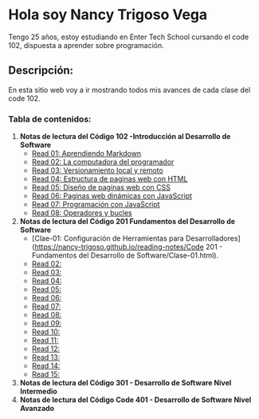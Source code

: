 # Hola soy **Nancy Trigoso Vega**  

Tengo 25 años, estoy estudiando en Enter Tech School cursando el code 102, dispuesta a aprender sobre programación.  

## Descripción:  

En esta sitio web voy a ir mostrando todos mis avances de cada clase del code 102.  
### Tabla de contenidos:  
1. **Notas de lectura del Código 102 -Introducción al Desarrollo de Software**  
   * [Read 01: Aprendiendo Markdown](https://nancy-trigoso.github.io/reading-notes/Code102-IntroducciónalDesarrollodeSoftware/Read01.html)
   * [Read 02: La computadora del programador](https://nancy-trigoso.github.io/reading-notes/102/Read02.html)
   * [Read 03: Versionamiento local y remoto](https://nancy-trigoso.github.io/reading-notes/102/Read03.html)
   * [Read 04: Estructura de paginas web con HTML](https://nancy-trigoso.github.io/reading-notes/102/Read04.html)
   * [Read 05: Diseño de paginas web con CSS](https://nancy-trigoso.github.io/reading-notes/102/Read05.html)
   * [Read 06: Paginas web dinámicas con JavaScript](https://nancy-trigoso.github.io/reading-notes/102/Read06.html)
   * [Read 07: Programación con JavaScript](https://nancy-trigoso.github.io/reading-notes/102/Read07.html)
   * [Read 08: Operadores y bucles](https://nancy-trigoso.github.io/reading-notes/102/Read08.html)
2. **Notas de lectura del Código 201 Fundamentos del Desarrollo de Software**  
   * [Clae-01: Configuración de Herramientas para Desarrolladores](https://nancy-trigoso.github.io/reading-notes/Code 201 - Fundamentos del Desarrollo de Software/Clase-01.html).
   * [Read 02:](https://nancy-trigoso.github.io/reading-notes/)
   * [Read 03:](https://nancy-trigoso.github.io/reading-notes/201/Read03.html)
   * [Read 04:](https://nancy-trigoso.github.io/reading-notes/201/Read04.html)
   * [Read 05:](https://nancy-trigoso.github.io/reading-notes/201/Read05.html)
   * [Read 06:](https://nancy-trigoso.github.io/reading-notes/201/Read06.html)
   * [Read 07:](https://nancy-trigoso.github.io/reading-notes/201/Read07.html)
   * [Read 08:](https://nancy-trigoso.github.io/reading-notes/201/Read08.html)
   * [Read 09:](https://nancy-trigoso.github.io/reading-notes/201/Read09.html)
   * [Read 10:](https://nancy-trigoso.github.io/reading-notes/201/Read10.html)
   * [Read 11:](https://nancy-trigoso.github.io/reading-notes/201/Read11.html)
   * [Read 12:](https://nancy-trigoso.github.io/reading-notes/201/Read12.html)
   * [Read 13:](https://nancy-trigoso.github.io/reading-notes/201/Read13.html)
   * [Read 14:](https://nancy-trigoso.github.io/reading-notes/201/Read14.html)
   * [Read 15:](https://nancy-trigoso.github.io/reading-notes/201/Read15.html)
3. **Notas de lectura del Código 301 - Desarrollo de Software Nivel Intermedio**
4. **Notas de lectura del Código Code 401 - Desarrollo de Software Nivel Avanzado**


